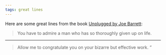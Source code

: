 ```yaml
---
tags: great lines
---
```



Here are some great lines from the book [Unplugged by Joe Barrett](https://bookshop.org/books/unplugged-9781684334926/9781684334926):

> You have to admire a man who has so thoroughly given up on life.

****

> Allow me to congratulate you on your bizarre but effective work. ”